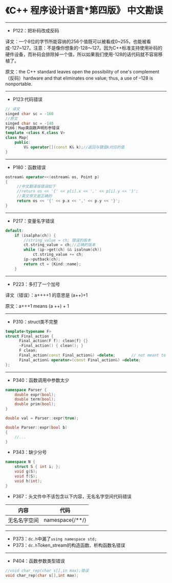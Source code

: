 # 《C++ 程序设计语言*第四版》 中文勘误

---

* P122：把补码改成反码

译文：一个8位的字节所能容纳的256个值既可以被看成0~255，也能被看成-127~127。注意：不是像你想象的-128～127。因为C++标准支持使用补码的硬件设备，而补码会排除掉一个值，所以如果我们使用-128的话代码就不容易移植了。


原文：the C++ standard leaves open the possibility of one's complement （反码）hardware and that eliminates one value; thus, a use of –128 is nonportable. 

---

* P123:代码错误

``` C++
// 译文
singed char sc = -160
//原文
singed char sc = -140
P166：Map类函数声明形参错误
template <class K,class V>
class Map{
    public:
        V& operator[](const K& k);//返回与键值k对应的值
}
```

---

* P180：函数错误

``` C++
ostream& operator<<(ostream& os, Point p)
{
     //中文翻译版错误如下
     //return os << '{' << p[i].x << ',' << p[i].y << '}';
     //英文原文是正确的
     return os << '{' << p.x << ',' << p.y << '}';
}
```

---

* P217：变量名字错误

``` C++
default:
    if (isalpha(ch)) {
        //string_value = ch; 错误的版本
        ct.string_value = ch;//正确的版本
        while (ip->get(ch) && isalnum(ch))
            ct.string_value += ch;
        ip->putback(ch);
        return ct = {Kind::name};
    }
```

---

* P223：多打了一个加号

译文（错误）：a++++1 的意思是 (a++)+1 

原文：a+++1 means (a ++) + 1

---
* P310：struct类不完整
```c++
template<typename F>
struct Final_action {
      Final_action(F f): clean{f} {}
      ~Final_action() { clean(); }
      F clean;
      Final_action(const Final_action&) =delete;       // not meant to be copied (§3.3.4, §17.6.4)
      Final_action& operator=(const Final_action&) =delete;
};
```

---
* P340：函数调用中参数太少

```c++
namespace Parser {
	double expr(bool);
	double term(bool);
	double prim(bool);
}

double val = Parser::expr(true);

double Parser::expr(bool b)
{
	//...
}

```

* P343：缺少分号

```c++
namespace N {
	struct S { int i; };
	void g(S);
	void f(S);
	void h(int);
}
```

* P367：头文件中不该包含以下内容，无名名字空间代码错误

|内容|代码|
|:---:|:---:|
|无名名字空间|namespace{/**/}|

---

* P373：`dc.h`中漏了`using namespace std;`
* P373：`dc.h`Token_stream的构造函数、析构函数名错误

---

* P404：函数参数类型错误
```c++
//void char_rep(char s[],in max);错误
void char_rep(char s[],int max);
```
